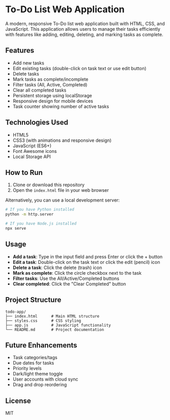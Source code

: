 # To-Do List Web Application

A modern, responsive To-Do list web application built with HTML, CSS, and JavaScript. This application allows users to manage their tasks efficiently with features like adding, editing, deleting, and marking tasks as complete.

## Features

- Add new tasks
- Edit existing tasks (double-click on task text or use edit button)
- Delete tasks
- Mark tasks as complete/incomplete
- Filter tasks (All, Active, Completed)
- Clear all completed tasks
- Persistent storage using localStorage
- Responsive design for mobile devices
- Task counter showing number of active tasks

## Technologies Used

- HTML5
- CSS3 (with animations and responsive design)
- JavaScript (ES6+)
- Font Awesome icons
- Local Storage API

## How to Run

1. Clone or download this repository
2. Open the `index.html` file in your web browser

Alternatively, you can use a local development server:

```bash
# If you have Python installed
python -m http.server

# If you have Node.js installed
npx serve
```

## Usage

- **Add a task**: Type in the input field and press Enter or click the + button
- **Edit a task**: Double-click on the task text or click the edit (pencil) icon
- **Delete a task**: Click the delete (trash) icon
- **Mark as complete**: Click the circle checkbox next to the task
- **Filter tasks**: Use the All/Active/Completed buttons
- **Clear completed**: Click the "Clear Completed" button

## Project Structure

```
todo-app/
├── index.html      # Main HTML structure
├── styles.css      # CSS styling
├── app.js          # JavaScript functionality
└── README.md       # Project documentation
```

## Future Enhancements

- Task categories/tags
- Due dates for tasks
- Priority levels
- Dark/light theme toggle
- User accounts with cloud sync
- Drag and drop reordering

## License

MIT